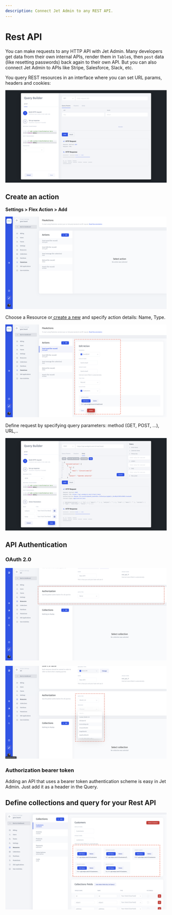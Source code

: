 ```yaml
---
description: Connect Jet Admin to any REST API.
---
```


# Rest API

You can make requests to any HTTP API with Jet Admin. Many developers get data from their own internal APIs, render them in `Table`s, then `post` data \(like resetting passwords\) back again to their own API. But you can also connect Jet Admin to APIs like Stripe, Salesforce, Slack, etc.

You query REST resources in an interface where you can set URL params, headers and cookies:

![](../../.gitbook/assets/rest-api.png)



## Create an action

**Settings &gt; Flex Action &gt; Add** 

![](../../.gitbook/assets/screen-shot-2020-02-28-at-9.17.06-am.png)

Choose a Resource or[ create a new](./) and specify action details: Name, Type. 

![](../../.gitbook/assets/screen-shot-2020-02-28-at-9.17.23-am%20%281%29.png)

Define request by specifying query parameters: method \(GET, POST, ...\), URL,..

![](../../.gitbook/assets/screen-shot-2020-02-28-at-9.17.35-am.png)

## API Authentication

### OAuth 2.0

![](../../.gitbook/assets/screen-shot-2020-02-27-at-10.41.47-am.png)



![](../../.gitbook/assets/screen-shot-2020-02-27-at-10.42.54-am.png)

### Authorization bearer token

Adding an API that uses a bearer token authentication scheme is easy in Jet Admin. Just add it as a header in the Query.



## Define collections and query for your Rest API

![](../../.gitbook/assets/screen-shot-2020-02-27-at-10.53.18-am.png)



